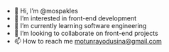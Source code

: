 - 👋 Hi, I’m @mospakles
- 👀 I’m interested in front-end development
- 🌱 I’m currently learning software engineering 
- 💞️ I’m looking to collaborate on front-end projects 
- 📫 How to reach me motunrayodusina@gmail.com

<!---
mospakles/mospakles is a ✨ special ✨ repository because its `README.md` (this file) appears on your GitHub profile.
You can click the Preview link to take a look at your changes.
--->
